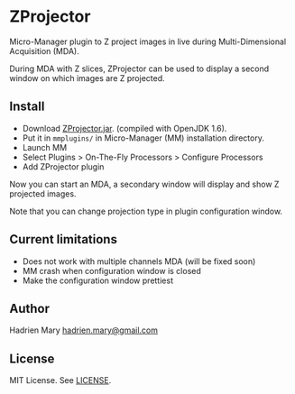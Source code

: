 # ZProjector

Micro-Manager plugin to Z project images in live during Multi-Dimensional Acquisition (MDA).

During MDA with Z slices, ZProjector can be used to display a second window on which images are Z projected.

## Install

- Download [ZProjector.jar](https://raw.githubusercontent.com/hadim/zprojector/master/ZProjector.jar). (compiled with OpenJDK 1.6).
- Put it in `mmplugins/` in Micro-Manager (MM) installation directory.
- Launch MM
- Select Plugins > On-The-Fly Processors > Configure Processors
- Add ZProjector plugin

Now you can start an MDA, a secondary window will display and show Z projected images.

Note that you can change projection type in plugin configuration window.

## Current limitations

- Does not work with multiple channels MDA (will be fixed soon)
- MM crash when configuration window is closed
- Make the configuration window prettiest

## Author

Hadrien Mary <hadrien.mary@gmail.com>

## License

MIT License. See [LICENSE](LICENSE).

